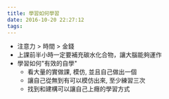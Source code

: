 ```yaml
---
title: 學習如何學習
date: 2016-10-20 22:27:12
tags:
---
```


* 注意力 > 時間 > 金錢
* 上課前半小時一定要補充碳水化合物，讓大腦能夠運作
* 學習如何"有效的自學"
    * 看大量的實做課, 模仿, 並且自己做出一個
    * 讓自己從無到有可以模仿出來, 至少練習三次
    * 找到和建構可以讓自己上癮的學習方式

<!--more-->